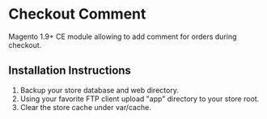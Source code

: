 # Checkout Comment

Magento 1.9+ CE module allowing to add comment for orders during checkout.

## Installation Instructions

1. Backup your store database and web directory.
2. Using your favorite FTP client upload "app" directory to your store root.
3. Clear the store cache under var/cache.
